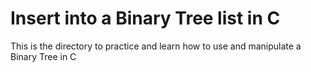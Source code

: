 # Insert into a Binary Tree list in C

This is the directory to practice and learn how to use and manipulate a Binary Tree in C

